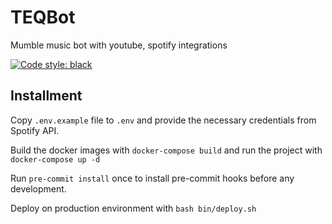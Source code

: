 # TEQBot

Mumble music bot with youtube, spotify integrations

<a href="https://github.com/psf/black"><img alt="Code style: black" src="https://img.shields.io/badge/code%20style-black-000000.svg"></a>

## Installment

Copy `.env.example` file to `.env` and provide the necessary credentials from Spotify API.

Build the docker images with `docker-compose build` and run the project with `docker-compose up -d`

Run `pre-commit install` once to install pre-commit hooks before any development.

Deploy on production environment with `bash bin/deploy.sh`
